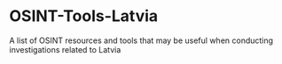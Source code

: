# OSINT-Tools-Latvia
A list of OSINT resources and tools that may be useful when conducting investigations related to Latvia
